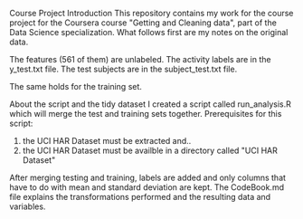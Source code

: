 Course Project
Introduction
This repository contains my work for the course project for the Coursera course "Getting and Cleaning data", part of the Data Science specialization.
What follows first are my notes on the original data.

The features (561 of them) are unlabeled.
The activity labels are in the y_test.txt file.
The test subjects are in the subject_test.txt file.

The same holds for the training set.

About the script and the tidy dataset
I created a script called run_analysis.R which will merge the test and training sets together.
Prerequisites for this script:

1. the UCI HAR Dataset must be extracted and..
2. the UCI HAR Dataset must be availble in a directory called "UCI HAR Dataset"

After merging testing and training, labels are added and only columns that have to do with mean and standard deviation are kept.
The CodeBook.md file explains the transformations performed and the resulting data and variables.

